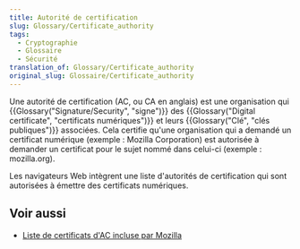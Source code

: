 ```yaml
---
title: Autorité de certification
slug: Glossary/Certificate_authority
tags:
  - Cryptographie
  - Glossaire
  - Sécurité
translation_of: Glossary/Certificate_authority
original_slug: Glossaire/Certificate_authority
---
```

Une autorité de certification (AC, ou CA en anglais) est une organisation qui {{Glossary("Signature/Security", "signe")}} des {{Glossary("Digital certificate", "certificats numériques")}} et leurs {{Glossary("Clé", "clés publiques")}} associées. Cela certifie qu'une organisation qui a demandé un certificat numérique (exemple : Mozilla Corporation) est autorisée à demander un certificat pour le sujet nommé dans celui-ci (exemple : mozilla.org).

Les navigateurs Web intègrent une liste d'autorités de certification qui sont autorisées à émettre des certificats numériques.

## Voir aussi

- [Liste de certificats d'AC incluse par Mozilla](https://wiki.mozilla.org/CA:IncludedCAs)
